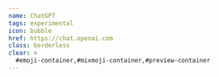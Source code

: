 ```yaml
---
name: ChatGPT
tags: experimental
icon: bubble
href: https://chat.openai.com
class: borderless
clear: >
  #emoji-container,#mixmoji-container,#preview-container
---
```

        